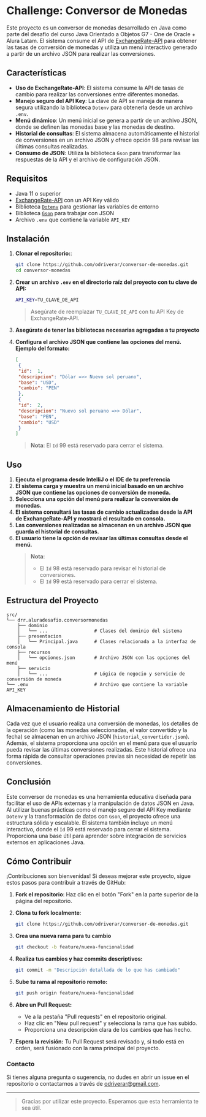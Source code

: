# Challenge: Conversor de Monedas

Este proyecto es un conversor de monedas desarrollado en Java como parte del desafio del curso Java Orientado a Objetos G7 - One de Oracle + Alura Latam. El sistema consume el API de [ExchangeRate-API](https://www.exchangerate-api.com/docs/overview) para obtener las tasas de conversión de monedas y utiliza un menú interactivo generado a partir de un archivo JSON para realizar las conversiones.

## Características

- **Uso de ExchangeRate-API**: El sistema consume la API de tasas de cambio para realizar las conversiones entre diferentes monedas.
- **Manejo seguro del API Key**: La clave de API se maneja de manera segura utilizando la biblioteca `Dotenv` para obtenerla desde un archivo `.env`.
- **Menú dinámico**: Un menú inicial se genera a partir de un archivo JSON, donde se definen las monedas base y las monedas de destino.
- **Historial de consultas**: El sistema almacena automáticamente el historial de conversiones en un archivo JSON y ofrece opción 98 para revisar las últimas consultas realizadas.
- **Consumo de JSON**: Utiliza la biblioteca `Gson` para transformar las respuestas de la API y el archivo de configuración JSON.

## Requisitos

- Java 11 o superior
- [ExchangeRate-API](https://www.exchangerate-api.com/) con un API Key válido
- Biblioteca [`Dotenv`](https://mvnrepository.com/artifact/io.github.cdimascio/dotenv-java/3.0.0) para gestionar las variables de entorno
- Biblioteca [`Gson`](https://mvnrepository.com/artifact/com.google.code.gson/gson/2.11.0) para trabajar con JSON
- Archivo `.env` que contiene la variable `API_KEY`

## Instalación

1. **Clonar el repositorio:**:

   ```bash
   git clone https://github.com/odriverar/conversor-de-monedas.git
   cd conversor-monedas
   ```
2. **Crear un archivo `.env` en el directorio raíz del proyecto con tu clave de API:**
   ```bash
   API_KEY=TU_CLAVE_DE_API
   ```
   > Asegúrate de reemplazar `TU_CLAVE_DE_API` con tu API Key de ExchangeRate-API.
3. **Asegúrate de tener las bibliotecas necesarias agregadas a tu proyecto**
4. **Configura el archivo JSON que contiene las opciones del menú. Ejemplo del formato:**
   ```json
   [
    {
    "id":  1,
    "descripcion": "Dólar =>> Nuevo sol peruano",
    "base": "USD",
    "cambio": "PEN"
    },
    {
    "id":  2,
    "descripcion": "Nuevo sol peruano =>> Dólar",
    "base": "PEN",
    "cambio": "USD"
    }
   ]
   ```
   > **Nota**: El `Id` 99 está reservado para cerrar el sistema.
## Uso
1. **Ejecuta el programa desde IntelliJ o el IDE de tu preferencia**
2. **El sistema carga y muestra un menú inicial basado en un archivo JSON que contiene las opciones de conversión de moneda.** 
3. **Selecciona una opción del menú para realizar la conversión de monedas.**
4. **El sistema consultará las tasas de cambio actualizadas desde la API de ExchangeRate-API y mostrará el resultado en consola.**
5. **Las conversiones realizadas se almacenan en un archivo JSON que guarda el historial de consultas.**
6. **El usuario tiene la opción de revisar las últimas consultas desde el menú.**
   > **Nota**:  
   > - El `Id` 98 está reservado para revisar el historial de conversiones.
   > - El `Id` 99 está reservado para cerrar el sistema.

## Estructura del Proyecto
```plaintext
src/
└── drr.aluradesafio.conversormonedas
    ├── dominio
    │   └── ...                 # Clases del dominio del sistema
    ├── presentacion
    │   └── Principal.java      # Clases relacionada a la interfaz de consola
    ├── recursos
    │   └── opciones.json       # Archivo JSON con las opciones del menú
    ├── servicio
    │   └── ...                 # Lógica de negocio y servicio de conversión de moneda
└── .env                        # Archivo que contiene la variable API_KEY
```
## Almacenamiento de Historial

Cada vez que el usuario realiza una conversión de monedas, los detalles de la operación (como las monedas seleccionadas, el valor convertido y la fecha) se almacenan en un archivo JSON (`historial_convertidor.json`). Además, el sistema proporciona una opción en el menú para que el usuario pueda revisar las últimas conversiones realizadas. Este historial ofrece una forma rápida de consultar operaciones previas sin necesidad de repetir las conversiones.


## Conclusión

Este conversor de monedas es una herramienta educativa diseñada para facilitar el uso de APIs externas y la manipulación de datos JSON en Java. Al utilizar buenas prácticas como el manejo seguro del API Key mediante `Dotenv` y la transformación de datos con `Gson`, el proyecto ofrece una estructura sólida y escalable. El sistema también incluye un menú interactivo, donde el `Id` 99 está reservado para cerrar el sistema. Proporciona una base útil para aprender sobre integración de servicios externos en aplicaciones Java.


## Cómo Contribuir

¡Contribuciones son bienvenidas! Si deseas mejorar este proyecto, sigue estos pasos para contribuir a través de GitHub:

1. **Fork el repositorio**:
   Haz clic en el botón "Fork" en la parte superior de la página del repositorio.

2. **Clona tu fork localmente**:

   ```bash
   git clone https://github.com/odriverar/conversor-de-monedas.git
   ```
3. **Crea una nueva rama para tu cambio**
   ```bash
   git checkout -b feature/nueva-funcionalidad
   ```
4. **Realiza tus cambios y haz commits descriptivos:**
   ```bash
   git commit -m "Descripción detallada de lo que has cambiado"
   ```
5. **Sube tu rama al repositorio remoto:**
   ```bash
   git push origin feature/nueva-funcionalidad
   ```
6. **Abre un Pull Request:**
   - Ve a la pestaña "Pull requests" en el repositorio original.
   - Haz clic en "New pull request" y selecciona la rama que has subido. 
   - Proporciona una descripción clara de los cambios que has hecho.
7. **Espera la revisión:** Tu Pull Request será revisado y, si todo está en orden, será fusionado con la rama principal del proyecto.



### Contacto

Si tienes alguna pregunta o sugerencia, no dudes en abrir un issue en el repositorio o contactarnos a través de odriverar@gmail.com.

---

>Gracias por utilizar este proyecto. Esperamos que esta herramienta te sea útil.
